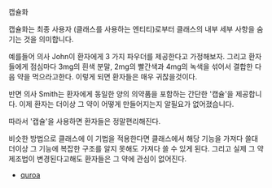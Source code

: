 캡슐화

캡슐화는 최종 사용자 (클래스를 사용하는 엔티티)로부터 클래스의 내부 세부 사항을 숨기는 것을 의미합니다.

예를들어 의사 John이 환자에게 3 가지 파우더를 제공한다고 가정해보자. 그리고 환자들에게 점심마다 3mg의 흰색 분말, 2mg의 빨간색과 4mg의 녹색을 섞어서 결합한 다음 약을 먹으라고한다. 이렇게 되면 환자들은 매우 귀찮을것이다.

반면 의사 Smith는 환자에게 동일한 양의 의약품을 포함하는 간단한 '캡슐'을 제공합니다. 이제 환자는 더이상 그 약이 어떻게 만들어지는지 알필요가 없어졌습니다. 

따라서 '캡슐'을 사용하면 환자들은 정말편리해진다.


비슷한 방법으로 클래스에 이 기법을 적용한다면 클래스에서 해당 기능을 가져다 쓸대 더이상 그 기능에 복잡한 구조를 알지 못해도 가져다 쓸 수 있게 된다. 그리고 실제 그 약 제조법이 변경된다고해도 환자들은 그 약에 관심이 없어진다. 




* [quroa](https://www.quora.com/What-is-encapsulation-in-Java)

